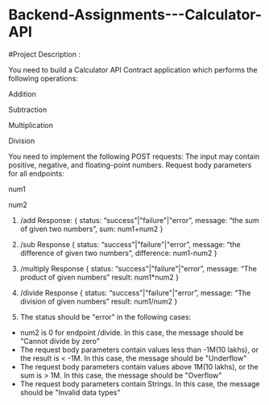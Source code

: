 # Backend-Assignments---Calculator-API

#Project Description :

You need to build a Calculator API Contract application which performs the following operations:

Addition

Subtraction

Multiplication

Division

You need to implement the following POST requests:
The input may contain positive, negative, and floating-point numbers.
Request body parameters for all endpoints:

num1

num2



1. /add
Response:
{
status: “success"|"failure"|"error”,
message: “the sum of given two numbers”,
sum: num1+num2
}

2. /sub
Response
{
status: “success"|"failure"|"error”,
message: “the difference of given two numbers”,
difference: num1-num2
}

3. /multiply
Response
{
status: “success"|"failure"|"error”,
message: “The product of given numbers”
result: num1*num2
}


4. /divide
Response
{
status: “success"|"failure"|"error”,
message: “The division of given numbers”
result: num1/num2
}

5. The status should be "error" in the following cases:
- num2 is 0 for endpoint /divide. In this case, the message should be "Cannot divide by zero"
- The request body parameters contain values less than -1M(10 lakhs), or the result is < -1M. In this case, the message should be "Underflow"
- The request body parameters contain values above 1M(10 lakhs), or the sum is > 1M. In this case, the message should be "Overflow"
- The request body parameters contain Strings. In this case, the message should be "Invalid data types"

